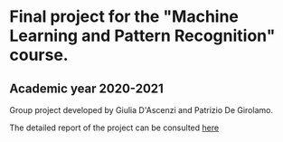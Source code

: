 # Final project for the "Machine Learning and Pattern Recognition" course.
## Academic year 2020-2021


Group project developed by Giulia D'Ascenzi and Patrizio De Girolamo.

The detailed report of the project can be consulted [here](Dascenzi_DeGirolamo_Report.pdf)

